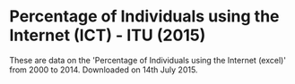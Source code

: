 # Percentage of Individuals using the Internet (ICT) - ITU (2015)

These are data on the 'Percentage of Individuals using the Internet (excel)' from 2000 to 2014. Downloaded on 14th July 2015.
